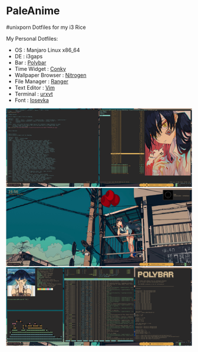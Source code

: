 # PaleAnime

#unixporn Dotfiles for my i3 Rice

My Personal Dotfiles:
  - OS : Manjaro Linux x86_64
  - DE : i3gaps
  - Bar : [Polybar](https://github.com/polybar/polybar)
  - Time Widget : [Conky](https://github.com/brndnmtthws/conky)
  - Wallpaper Browser : [Nitrogen](https://wiki.archlinux.org/index.php/nitrogen)
  - File Manager : [Ranger](https://github.com/ranger/ranger)
  - Text Editor : [Vim](https://www.vim.org/)
  - Terminal : [urxvt](https://wiki.archlinux.org/index.php/rxvt-unicode)
  - Font : [Iosevka](https://aur.archlinux.org/packages/ttc-iosevka/)
  
  ![alt text](https://github.com/FrozenOrchestra/PaleAnime/blob/main/2020-11-19-164845_2560x1080_scrot.png)
  ![alt text](https://github.com/FrozenOrchestra/PaleAnime/blob/main/2020-11-19-165614_2560x1080_scrot.png)
  ![alt text](https://github.com/FrozenOrchestra/PaleAnime/blob/main/2020-11-19-172506_2560x1080_scrot.png)
